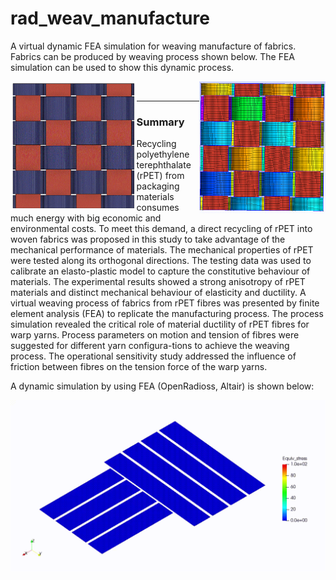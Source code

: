 # rad_weav_manufacture
A virtual dynamic FEA simulation for weaving manufacture of fabrics.
Fabrics can be produced by weaving process shown below. The FEA simulation can be used to show this dynamic process.

<p align="center">
    <img src="/res/figure/Captur_simplied2_fusion2.GIF" width="40%" align="left">
    <img src="/res/figure/Captur_simplied2_mesh.GIF" width="40%" align="right">
    </br>
</p>


---

### **Summary**

Recycling polyethylene terephthalate (rPET) from packaging materials consumes much energy with big economic and environmental costs. To meet this demand, a direct recycling of rPET into woven fabrics was proposed in this study to take advantage of the mechanical performance of materials. The mechanical properties of rPET were tested along its orthogonal directions. The testing data was used to calibrate an elasto-plastic model to capture the constitutive behaviour of materials. The experimental results showed a strong anisotropy of rPET materials and distinct mechanical behaviour of elasticity and ductility. A virtual weaving process of fabrics from rPET fibres was presented by finite element analysis (FEA) to replicate the manufacturing process. The process simulation revealed the critical role of material ductility of rPET fibres for warp yarns. Process parameters on motion and tension of fibres were suggested for different yarn configura-tions to achieve the weaving process. The operational sensitivity study addressed the influence of friction between fibres on the tension force of the warp yarns. 

A dynamic simulation by using FEA (OpenRadioss, Altair) is shown below:

![Image](/res/figure/weaving%20simulation_warp_SC_weft_SL_mu_0.7.gif)

